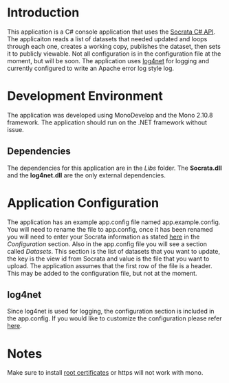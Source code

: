 Introduction
============

This application is a C# console application that uses the [Socrata C# API](https://github.com/socrata/socrata-api-csharp).  The applicaiton reads a list of datasets that needed updated and loops through each one, creates a working copy, publishes the dataset, then sets it to publicly viewable.  Not all configuration is in the configuration file at the moment, but will be soon.  The application uses [log4net](http://logging.apache.org/log4net/) for logging and currently configured to write an Apache error log style log.

Development Environment
=======================

The application was developed using MonoDevelop and the Mono 2.10.8 framework.  The application should run on the .NET framework without issue.

Dependencies
------------

The dependencies for this application are in the *Libs* folder.  The **Socrata.dll** and the **log4net.dll** are the only external dependencies.  

Application Configuration
=========================

The application has an example app.config file named app.example.config.  You will need to rename the file to app.config, once it has been renamed you will need to enter your Socrata information as stated [here](https://github.com/socrata/socrata-api-csharp) in the *Configuration* section.  Also in the app.config file you will see a section called *Datasets*.  This section is the list of datasets that you want to update, the key is the view id from Socrata and value is the file that you want to upload.  The application assumes that the first row of the file is a header.  This may be added to the configuration file, but not at the moment.

log4net
-------

Since log4net is used for logging, the configuration section is included in the app.config.  If you would like to customize the configuration please refer [here](http://logging.apache.org/log4net/release/manual/configuration.html).  

Notes
=====

Make sure to install [root certificates](http://www.mono-project.com/FAQ:_Security) or https will not work with mono.
